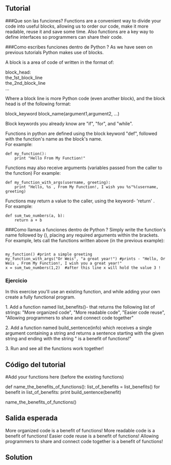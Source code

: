 Tutorial
--------
###Que son las funciones?
Functions are a convenient way to divide your code into useful blocks,
allowing us to order our code, make it more readable, reuse it and save some time.
Also functions are a key way to define interfaces so programmers can share their code.

###Como escribes funciones dentro de Python ?
As we have seen on previous tutorials Python makes use of blocks.

A block is a area of code of written in the format of:
<p>
block_head: <br>
    the_1st_block_line <br>
    the_2nd_block_line <br>
    ... <br>
</p>
Where a block line is more Python code (even another block),
and the block head is of the following format:
<p>block_keyword block_name(argument1,argument2, ...)</p>
Block keywords you already know are "if", "for", and "while". 

Functions in python are defined using the block keyword "def", followed with the function's name as the block's name.<br>
For example:
<pre><code>def my_function():
    print "Hello From My Function!"
</code></pre>

Functions may also receive arguments (variables passed from the caller to the function)
For example:
<pre><code>def my_function_with_args(username, greeting):
    print "Hello, %s , From My Function!, I wish you %s"%(username, greeting) 
</code></pre>

Functions may return a value to the caller, using the keyword- 'return' .<br>
For example:
<pre><code>def sum_two_numbers(a, b):
    return a + b 
</code></pre>

###Como llamas a funciones dentro de Python ?
Simply write the function's name followed by (), placing any required arguments within the brackets.<br>
For example, lets call the functions written above (in the previous example):
<pre><code>
my_function() #print a simple greeting 
my_function_with_args("Or Weis", "a great year!") #prints - "Hello, Or Weis , From My Function!, I wish you a great year!"
x = sum_two_numbers(1,2)  #after this line x will hold the value 3 !
</code></pre>


### Ejercicio

In this exercise you'll use an existing function, and while adding your own create a fully functional program.
<p>
1. Add a function named list_benefits()- that returns the following list of strings:
    "More organized code", "More readable code",
    "Easier code reuse", "Allowing programmers to share and connect code together"
</p><p>
2. Add a function named build_sentence(info) which receives a single argument containing a string 
and returns a sentence starting with the given string and ending with the string " is a benefit of functions!"
</p><p>
3. Run and see all the functions work together!

Código del tutorial
-------------

#Add your functions here (before the existing functions)

def name_the_benefits_of_functions():
    list_of_benefits = list_benefits()
    for benefit in list_of_benefits:
        print build_sentence(benefit)

name_the_benefits_of_functions()


Salida esperada
---------------
More organized code is a benefit of functions!
More readable code is a benefit of functions!
Easier code reuse is a benefit of functions!
Allowing programmers to share and connect code together is a benefit of functions!

Solution
--------